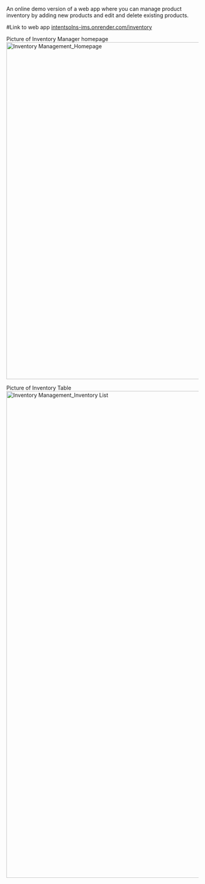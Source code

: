 An online demo version of a web app where you can manage product inventory by adding new products and edit and delete existing products.

#Link to web app 
[intentsolns-ims.onrender.com/inventory ](https://intentsolns-ims.onrender.com/inventory)

Picture of Inventory Manager homepage
<img width="882" alt="Inventory Management_Homepage" src="https://github.com/crayon-art/Inventory_Management_System/assets/142947608/9f1c88d0-2626-4010-acd8-2794db0ed5c1">

Picture of Inventory Table
<img width="1274" alt="Inventory Management_Inventory List" src="https://github.com/crayon-art/Inventory_Management_System/assets/142947608/9dd47285-6c1b-4435-9bb0-a30546a15beb">
